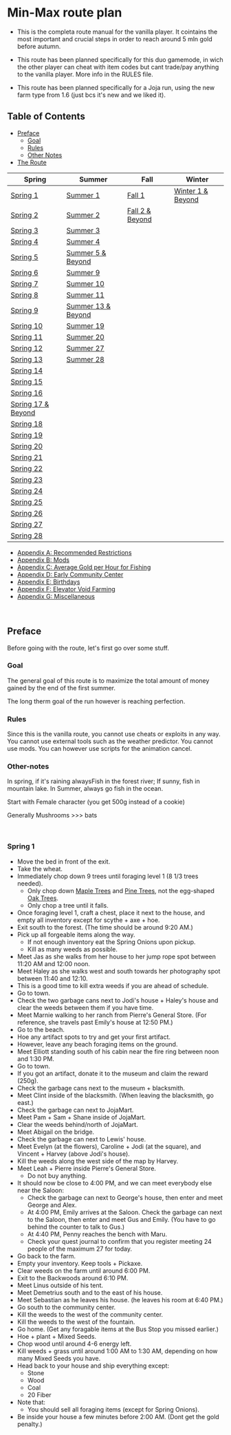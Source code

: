 # Min-Max route plan
- This is the completa route manual for the vanilla player. It cointains the most important and crucial steps in order to reach around 5 mln gold before autumn.

- This route has been planned specifically for this duo gamemode, in wich the other player can cheat with item codes but cant trade/pay anything to the vanilla player. More info in the RULES file.

- This route has been planned specifically for a Joja run, using the new farm type from 1.6 (just bcs it's new and we liked it).

## Table of Contents

- [Preface](#preface)
  - [Goal](#goal)
  - [Rules](#rules)
  - [Other Notes](#other-notes)
- [The Route](#the-route)

| Spring                  | Summer                                 | Fall                               | Winter
| ----------------------- | -------------------------------------- | ---------------------------------- | ---------------------
| [Spring 1](#spring-1)   | [Summer 1](#summer-1)                  | [Fall 1](#fall-1)                  | [Winter 1 & Beyond](#winter-1--beyond)
| [Spring 2](#spring-2)   | [Summer 2](#summer-2)                  | [Fall 2 & Beyond](#fall-2--beyond)
| [Spring 3](#spring-3)   | [Summer 3](#summer-3)
| [Spring 4](#spring-4)   | [Summer 4](#summer-4)
| [Spring 5](#spring-5)   | [Summer 5 & Beyond](#summer-5--beyond)
| [Spring 6](#spring-6)   | [Summer 9](#summer-9)
| [Spring 7](#spring-7)   | [Summer 10](#summer-10)
| [Spring 8](#spring-8)   | [Summer 11](#summer-11)
| [Spring 9](#spring-9)   | [Summer 13 & Beyond](#summer-13--beyond)
| [Spring 10](#spring-10) | [Summer 19](#summer-19)
| [Spring 11](#spring-11) | [Summer 20](#summer-20)
| [Spring 12](#spring-12) | [Summer 27](#summer-27)
| [Spring 13](#spring-13) | [Summer 28](#summer-28)
| [Spring 14](#spring-14) |
| [Spring 15](#spring-15) |
| [Spring 16](#spring-16) |
| [Spring 17 & Beyond](#spring-17--beyond) |
| [Spring 18](#spring-18) |
| [Spring 19](#spring-19) |
| [Spring 20](#spring-20) |
| [Spring 21](#spring-21) |
| [Spring 22](#spring-22) |
| [Spring 23](#spring-23) |
| [Spring 24](#spring-24) |
| [Spring 25](#spring-25) |
| [Spring 26](#spring-26) |
| [Spring 27](#spring-27) |
| [Spring 28](#spring-28) |

- [Appendix A: Recommended Restrictions](#appendix-a-recommended-restrictions)
- [Appendix B: Mods](#appendix-b-mods)
- [Appendix C: Average Gold per Hour for Fishing](#appendix-c-average-gold-per-hour-for-fishing)
- [Appendix D: Early Community Center](#appendix-d-early-community-center)
- [Appendix E: Birthdays](#appendix-e-birthdays)
- [Appendix F: Elevator Void Farming](#appendix-f-elevator-void-farming)
- [Appendix G: Miscellaneous](#appendix-g-miscellaneous)

<br />


## Preface

Before going with the route, let's first go over some stuff.

### Goal

The general goal of this route is to maximize the total amount of money gained by the end of the first summer. 

The long therm goal of the run however is reaching perfection.

### Rules

Since this is the vanilla route, you cannot use cheats or exploits in any way. You cannot use external tools such as the weather predictor. You cannot use mods.
You can however use scripts for the animation cancel.

### Other-notes

In spring, if it's raining alwaysFish in the forest river; If sunny, fish in mountain lake.
In Summer, always go fish in the ocean.

Start with Female character (you get 500g instead of a cookie)

Generally Mushrooms >>> bats

<br />

### Spring 1

- Move the bed in front of the exit.
- Take the wheat.
- Immediately chop down 9 trees until foraging level 1 (8 1/3 trees needed). 
  - Only chop down [Maple Trees](https://stardewvalleywiki.com/Maple_Tree) and [Pine Trees](https://stardewvalleywiki.com/Pine_Tree), not the egg-shaped [Oak Trees](https://stardewvalleywiki.com/Oak_Tree). 
  - Only chop a tree until it falls.
- Once foraging level 1, craft a chest, place it next to the house, and empty all inventory except for scythe + axe + hoe.
- Exit south to the forest. (The time should be around 9:20 AM.)
- Pick up all forgeable items along the way.
  - If not enough inventory eat the Spring Onions upon pickup.
  - Kill as many weeds as possible.
- Meet Jas as she walks from her house to her jump rope spot between 11:20 AM and 12:00 noon.
- Meet Haley as she walks west and south towards her photography spot between 11:40 and 12:10.
 - This is a good time to kill extra weeds if you are ahead of schedule.
- Go to town.
- Check the two garbage cans next to Jodi's house + Haley's house and clear the weeds between them if you have time.
- Meet Marnie walking to her ranch from Pierre's General Store. (For reference, she travels past Emily's house at 12:50 PM.)
- Go to the beach.
- Hoe any artifact spots to try and get your first artifact.
 - However, leave any beach foraging items on the ground.
- Meet Elliott standing south of his cabin near the fire ring between noon and 1:30 PM.
- Go to town.
- If you got an artifact, donate it to the museum and claim the reward (250g).
- Check the garbage cans next to the museum + blacksmith.
- Meet Clint inside of the blacksmith. (When leaving the blacksmith, go east.)
- Check the garbage can next to JojaMart.
- Meet Pam + Sam + Shane inside of JojaMart. 
- Clear the weeds behind/north of JojaMart.
- Meet Abigail on the bridge.
- Check the garbage can next to Lewis' house.
- Meet Evelyn (at the flowers), Caroline + Jodi (at the square), and Vincent + Harvey (above Jodi's house).
- Kill the weeds along the west side of the map by Harvey.
- Meet Leah + Pierre inside Pierre's General Store.
  - Do not buy anything.
- It should now be close to 4:00 PM, and we can meet everybody else near the Saloon:
  - Check the garbage can next to George's house, then enter and meet George and Alex.
  - At 4:00 PM, Emily arrives at the Saloon. Check the garbage can next to the Saloon, then enter and meet Gus and Emily. (You have to go behind the counter to talk to Gus.)
  - At 4:40 PM, Penny reaches the bench with Maru.
  - Check your quest journal to confirm that you register meeting 24 people of the maximum 27 for today.
- Go back to the farm.
- Empty your inventory. Keep tools + Pickaxe.
- Clear weeds on the farm until around 6:00 PM.
- Exit to the Backwoods around 6:10 PM.
- Meet Linus outside of his tent.
- Meet Demetrius south and to the east of his house. 
- Meet Sebastian as he leaves his house. (he leaves his room at 6:40 PM.)
- Go south to the community center.
- Kill the weeds to the west of the community center.
- Kill the weeds to the west of the fountain.
- Go home. (Get any foragable items at the Bus Stop you missed earlier.)
- Hoe + plant + Mixed Seeds.
- Chop wood until around 4-6 energy left.
- Kill weeds + grass until around 1:00 AM to 1:30 AM, depending on how many Mixed Seeds you have. 
- Head back to your house and ship everything except:
  - Stone
  - Wood
  - Coal
  - 20 Fiber
- Note that:
  - You should sell all foraging items (except for Spring Onions).
- Be inside your house a few minutes before 2:00 AM. (Dont get the gold penalty.)
